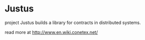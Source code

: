 # Justus

project Justus builds a library for contracts in distributed systems.

read more at http://www.en.wiki.conetex.net/
